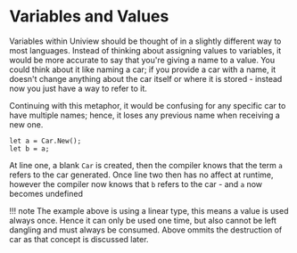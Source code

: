 # Variables and Values

Variables within Uniview should be thought of in a slightly different way to most languages.
Instead of thinking about assigning values to variables, it would be more accurate to say that you're giving a name to a value.
You could think about it like naming a car; if you provide a car with a name, it doesn't change anything about the car itself or where it is stored - instead now you just have a way to refer to it.

Continuing with this metaphor, it would be confusing for any specific car to have multiple names; hence, it loses any previous name when receiving a new one.

```uniview
let a = Car.New();
let b = a;
```

At line one, a blank ``Car`` is created, then the compiler knows that the term ``a`` refers to the car generated.
Once line two then has no affect at runtime, however the compiler now knows that ``b`` refers to the car - and ``a`` now becomes undefined

!!! note
	The example above is using a linear type, this means a value is used always once. Hence it can only be used one time, but also cannot be left dangling and must always be consumed.
	Above ommits the destruction of car as that concept is discussed later.
